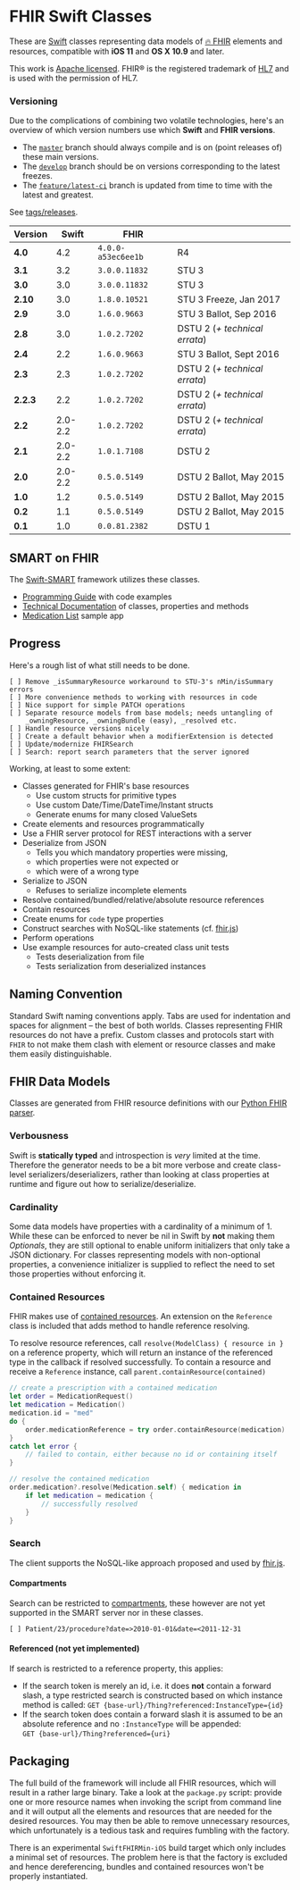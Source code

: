 FHIR Swift Classes
==================

These are [Swift][] classes representing data models of [🔥 FHIR][fhir] elements and resources, compatible with **iOS 11** and **OS X 10.9** and later.

This work is [Apache licensed](LICENSE.txt).
FHIR® is the registered trademark of [HL7][] and is used with the permission of HL7.


### Versioning

Due to the complications of combining two volatile technologies, here's an overview of which version numbers use which **Swift** and **FHIR versions**.

- The [`master`](https://github.com/smart-on-fhir/Swift-FHIR) branch should always compile and is on (point releases of) these main versions.
- The [`develop`](https://github.com/smart-on-fhir/Swift-FHIR/tree/develop) branch should be on versions corresponding to the latest freezes.
- The [`feature/latest-ci`](https://github.com/smart-on-fhir/Swift-FHIR/tree/feature/latest-ci) branch is updated from time to time with the latest and greatest.

See [tags/releases](https://github.com/smart-on-fhir/Swift-FHIR/releases).

 Version |   Swift   |      FHIR     | &nbsp;
---------|-----------|---------------|-----------------------------
**4.0**|       4.2 | `4.0.0-a53ec6ee1b` | R4
  **3.1**|       3.2 | `3.0.0.11832` | STU 3
 **3.0** |       3.0 | `3.0.0.11832` | STU 3
**2.10** |       3.0 | `1.8.0.10521` | STU 3 Freeze, Jan 2017
 **2.9** |       3.0 |  `1.6.0.9663` | STU 3 Ballot, Sep 2016
 **2.8** |       3.0 |  `1.0.2.7202` | DSTU 2 (_+ technical errata_)
 **2.4** |       2.2 |  `1.6.0.9663` | STU 3 Ballot, Sept 2016
 **2.3** |       2.3 |  `1.0.2.7202` | DSTU 2 (_+ technical errata_)
**2.2.3**|       2.2 |  `1.0.2.7202` | DSTU 2 (_+ technical errata_)
 **2.2** |   2.0-2.2 |  `1.0.2.7202` | DSTU 2 (_+ technical errata_)
 **2.1** |   2.0-2.2 |  `1.0.1.7108` | DSTU 2
 **2.0** |   2.0-2.2 |  `0.5.0.5149` | DSTU 2 Ballot, May 2015
 **1.0** |       1.2 |  `0.5.0.5149` | DSTU 2 Ballot, May 2015
 **0.2** |       1.1 |  `0.5.0.5149` | DSTU 2 Ballot, May 2015
 **0.1** |       1.0 | `0.0.81.2382` | DSTU 1


SMART on FHIR
-------------

The [Swift-SMART][] framework utilizes these classes.

- [Programming Guide](https://github.com/smart-on-fhir/Swift-SMART/wiki) with code examples
- [Technical Documentation](http://docs.smarthealthit.org/Swift-SMART/) of classes, properties and methods
- [Medication List](https://github.com/smart-on-fhir/SoF-MedList) sample app


Progress
--------

Here's a rough list of what still needs to be done.

```
[ ] Remove _isSummaryResource workaround to STU-3's nMin/isSummary errors
[ ] More convenience methods to working with resources in code
[ ] Nice support for simple PATCH operations
[ ] Separate resource models from base models; needs untangling of
    _owningResource, _owningBundle (easy), _resolved etc.
[ ] Handle resource versions nicely
[ ] Create a default behavior when a modifierExtension is detected
[ ] Update/modernize FHIRSearch
[ ] Search: report search parameters that the server ignored
```

Working, at least to some extent:

- Classes generated for FHIR's base resources
    + Use custom structs for primitive types
    + Use custom Date/Time/DateTime/Instant structs
    + Generate enums for many closed ValueSets
- Create elements and resources programmatically
- Use a FHIR server protocol for REST interactions with a server
- Deserialize from JSON
    + Tells you which mandatory properties were missing,
    + which properties were not expected or
    + which were of a wrong type
- Serialize to JSON
    + Refuses to serialize incomplete elements
- Resolve contained/bundled/relative/absolute resource references
- Contain resources
- Create enums for `code` type properties
- Construct searches with NoSQL-like statements (cf. [fhir.js][])
- Perform operations
- Use example resources for auto-created class unit tests
    + Tests deserialization from file
    + Tests serialization from deserialized instances


Naming Convention
-----------------

Standard Swift naming conventions apply.
Tabs are used for indentation and spaces for alignment – the best of both worlds.
Classes representing FHIR resources do not have a prefix.
Custom classes and protocols start with `FHIR` to not make them clash with element or resource classes and make them easily distinguishable.


FHIR Data Models
----------------

Classes are generated from FHIR resource definitions with our [Python FHIR parser][fhir-parser].

### Verbousness

Swift is **statically typed** and introspection is _very_ limited at the time.
Therefore the generator needs to be a bit more verbose and create class-level serializers/deserializers, rather than looking at class properties at runtime and figure out how to serialize/deserialize.

### Cardinality

Some data models have properties with a cardinality of a minimum of 1.
While these can be enforced to never be nil in Swift by **not** making them _Optionals_, they are still optional to enable uniform initializers that only take a JSON dictionary.
For classes representing models with non-optional properties, a convenience initializer is supplied to reflect the need to set those properties without enforcing it.

### Contained Resources

FHIR makes use of [contained resources](http://hl7.org/fhir/references.html#contained).
An extension on the `Reference` class is included that adds method to handle reference resolving.

To resolve resource references, call `resolve(ModelClass) { resource in }` on a reference property, which will return an instance of the referenced type in the callback if resolved successfully.
To contain a resource and receive a `Reference` instance, call `parent.containResource(contained)`

```swift
// create a prescription with a contained medication
let order = MedicationRequest()
let medication = Medication()
medication.id = "med"
do {
    order.medicationReference = try order.containResource(medication)
}
catch let error {
    // failed to contain, either because no id or containing itself
}

// resolve the contained medication
order.medication?.resolve(Medication.self) { medication in
	if let medication = medication {
		// successfully resolved
	}
}
```

### Search

The client supports the NoSQL-like approach proposed and used by [fhir.js](https://github.com/FHIR/fhir.js#search).

#### Compartments

Search can be restricted to [compartments](https://www.hl7.org/fhir/compartments.html), these however are not yet supported in the SMART server nor in these classes.

```
[ ] Patient/23/procedure?date=>2010-01-01&date=<2011-12-31
```

#### Referenced (not yet implemented)

If search is restricted to a reference property, this applies:

- If the search token is merely an id, i.e. it does **not** contain a forward slash, a type restricted search is constructed based on which instance method is called:
    `GET {base-url}/Thing?referenced:InstanceType={id}`
- If the search token does contain a forward slash it is assumed to be an absolute reference and no `:InstanceType` will be appended:  
    `GET {base-url}/Thing?referenced={uri}`


Packaging
---------

The full build of the framework will include all FHIR resources, which will result in a rather large binary.
Take a look at the `package.py` script: provide one or more resource names when invoking the script from command line and it will output all the elements and resources that are needed for the desired resources.
You may then be able to remove unnecessary resources, which unfortunately is a tedious task and requires fumbling with the factory.

There is an experimental `SwiftFHIRMin-iOS` build target which only includes a minimal set of resources.
The problem here is that the factory is excluded and hence dereferencing, bundles and contained resources won't be properly instantiated.


[swift]: https://developer.apple.com/swift/
[fhir]: http://www.hl7.org/fhir
[hl7]: http://hl7.org/
[swift-smart]: https://github.com/smart-on-fhir/Swift-SMART
[fhir.js]: https://github.com/FHIR/fhir.js
[fhir-parser]: https://github.com/smart-on-fhir/fhir-parser
